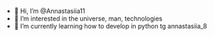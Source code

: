 - 👋 Hi, I’m @Annastasiia11
- 👀 I’m interested in the universe, man, technologies
- 🌱 I’m currently learning how to develop in python
tg annastasiia_8
<!---
Annastasiia11/Annastasiia11 is a ✨ special ✨ repository because its `README.md` (this file) appears on your GitHub profile.
You can click the Preview link to take a look at your changes.
--->
